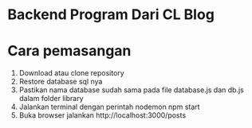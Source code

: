 # Backend Program Dari CL Blog

# Cara pemasangan

1. Download atau clone repository
2. Restore database sql nya
3. Pastikan nama database sudah sama pada file database.js dan db.js dalam folder library
4. Jalankan terminal dengan perintah nodemon npm start
5. Buka browser jalankan http://localhost:3000/posts
